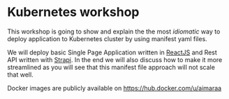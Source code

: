 # Kubernetes workshop

This workshop is going to show and explain the the most *idiomatic* way to deploy application to Kubernetes cluster by using manifest yaml files.

We will deploy basic Single Page Application written in [ReactJS](https://reactjs.org/) and Rest API written with [Strapi](https://strapi.io/).
In the end we will also discuss how to make it more streamlined as you will see that this manifest file approach will not scale that well.

Docker images are publicly available on https://hub.docker.com/u/aimaraa